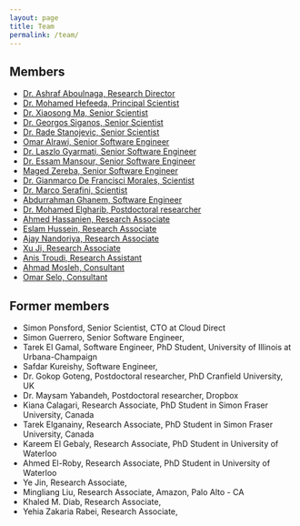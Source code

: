 ```yaml
---
layout: page
title: Team
permalink: /team/
---
```

## Members

- [Dr. Ashraf Aboulnaga, Research Director](/team/ashraf/)
- [Dr. Mohamed Hefeeda, Principal Scientist](/team/mhefeeda/)
- [Dr. Xiaosong Ma, Senior Scientist](/team/xma/)
- [Dr. Georgos Siganos, Senior Scientist](/team/gsiganos/)
- [Dr. Rade Stanojevic, Senior Scientist](/team/rstanojevic/)
- [Omar Alrawi, Senior Software Engineer](/team/oalrawi/)
- [Dr. Laszlo Gyarmati, Senior Software Engineer](/team/lgyarmati/)
- [Dr. Essam Mansour, Senior Software Engineer](/team/emansour/)
- [Maged Zereba, Senior Software Engineer](/team/mzereba/)
- [Dr. Gianmarco De Francisci Morales, Scientist](/team/gmorales/)
- [Dr. Marco Serafini, Scientist](/team/mserafini/)
- [Abdurrahman Ghanem, Software Engineer](/team/aghanem/)
- [Dr. Mohamed Elgharib, Postdoctoral researcher](/team/melgharib/)
- [Ahmed Hassanien, Research Associate](/team/ahassanien/)
- [Eslam Hussein, Research Associate](/team/ehussein/)
- [Ajay Nandoriya, Research Associate](/team/anandoriya/)
- [Xu Ji, Research Associate](/team/xji/)
- [Anis Troudi, Research Assistant](/team/atroudi/)
- [Ahmad Mosleh, Consultant](/team/amosleh/)
- [Omar Selo, Consultant](/team/oselo/)



## Former members

- Simon Ponsford, Senior Scientist, CTO at Cloud Direct
- Simon Guerrero, Senior Software Engineer, 
- Tarek El Gamal, Software Engineer, PhD Student, University of Illinois at Urbana-Champaign
- Safdar Kureishy, Software Engineer, 
- Dr. Gokop Goteng, Postdoctoral researcher, PhD Cranfield University, UK
- Dr. Maysam Yabandeh, Postdoctoral researcher, Dropbox
- Kiana Calagari, Research Associate, PhD Student in Simon Fraser University, Canada
- Tarek Elganainy, Research Associate, PhD Student in Simon Fraser University, Canada
- Kareem El Gebaly, Research Associate, PhD Student in University of Waterloo
- Ahmed El-Roby, Research Associate, PhD Student in University of Waterloo
- Ye Jin, Research Associate, 
- Mingliang Liu, Research Associate, Amazon, Palo Alto - CA
- Khaled M. Diab, Research Associate, 
- Yehia Zakaria Rabei, Research Associate, 

